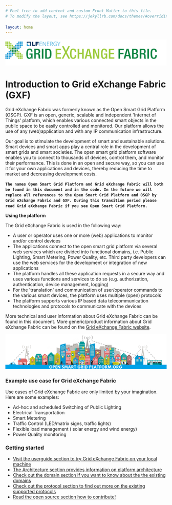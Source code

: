 ```yaml
---
# Feel free to add content and custom Front Matter to this file.
# To modify the layout, see https://jekyllrb.com/docs/themes/#overriding-theme-defaults

layout: home
---
```

![alt text](./gxf-big.png "Grid eXchange Fabric")

# Introduction to Grid eXchange Fabric (GXF)

Grid eXchange Fabric was formerly known as the Open Smart Grid Platform (OSGP). GXF is an open, generic, scalable and independent 'Internet of Things' platform, which enables various connected smart objects in the public space to be easily controlled and monitored. Our platform allows the use of any (web)application and with any IP communication infrastructure.

Our goal is to stimulate the development of smart and sustainable solutions. Smart devices and smart apps play a central role in the development of smart grids and smart societies. The open smart grid platform software enables you to connect to thousands of devices, control them, and monitor their performance. This is done in an open and secure way, so you can use it for your own applications and devices, thereby reducing the time to market and decreasing development costs.

**`The names Open Smart Grid Platform and Grid eXchange Fabric will both be found in this document and in the code. In the future we will replace all references to the Open Smart Grid Platform and OSGP by Grid eXchange Fabric and GXF. During this transition period please read Grid eXchange Fabric if you see Open Smart Grid Platform.`**

**Using the platform**

The Grid eXchange Fabric is used in the following way:

- A user or operator uses one or more (web) applications to monitor and/or control devices
- The applications connect to the open smart grid platform via several web services which are divided into functional domains, i.e. Public Lighting, Smart Metering, Power Quality, etc. Third party developers can use the web services  for the development or integration of new applications
- The platform handles all these application requests in a secure way and uses various functions and services to do so (e.g. authorization, authentication, device management, logging)
- For the 'translation' and communication of user/operator commands to the various smart devices, the platform uses multiple (open) protocols
- The platform supports various IP based data telecommunication technologies and protocols to communicate with the devices

More technical and user information about Grid eXchange Fabric can be found in this document. More generic/product information about Grid eXchange Fabric can be found on the [Grid eXchange Fabric website](https://www.lfenergy.org/projects/gxf/).

[![alt text](./Book-cover.jpg "Grid eXchange Fabric")](https://www.lfenergy.org/projects/gxf/)


### Example use case for Grid eXchange Fabric
Use cases of Grid eXchange Fabric are only limited by your imagination. Here are some examples:
- Ad-hoc and scheduled Switching of Public Lighting
- Electrical Transportation
- Smart Metering
- Traffic Control (LED/matrix signs, traffic lights)
- Flexible load management ( solar energy and wind energy)
- Power Quality monitoring

### Getting started
- [Visit the userguide section to try Grid eXchange Fabric on your local machine](./Userguide/Installation/Installationguide.md)
- [The Architecture section provides information on platform architecture](./Architecture/README.md)
- [Check out the domain section if you want to know about the the existing domains](./Architecture/README.md)
- [Check out the protocol section to find out more on the existing supported protocols](./Protocols/README.md)
- [Read the open source section how to contribute!](./Opensourcecommunity/README.md)

